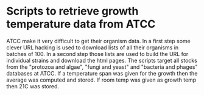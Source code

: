 # Scripts to retrieve growth temperature data from ATCC
ATCC make it very difficult to get their organism data. In a first step some clever URL hacking is used to download lists of all their organisms in batches of 100. In a second step those lists are used to build the URL for individual strains and download the html pages. The scripts target all stocks from the "protozoa and algae", "fungi and yeast" and "bacteria and phages" databases at ATCC. If a temperature span was given for the growth then the average was computed and stored. If room temp was given as growth temp then 21C was stored.
